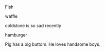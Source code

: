 Fish

waffle

coldstone is so sad recently

hamburger

Pig has a big buttom. He loves handsome boys.
